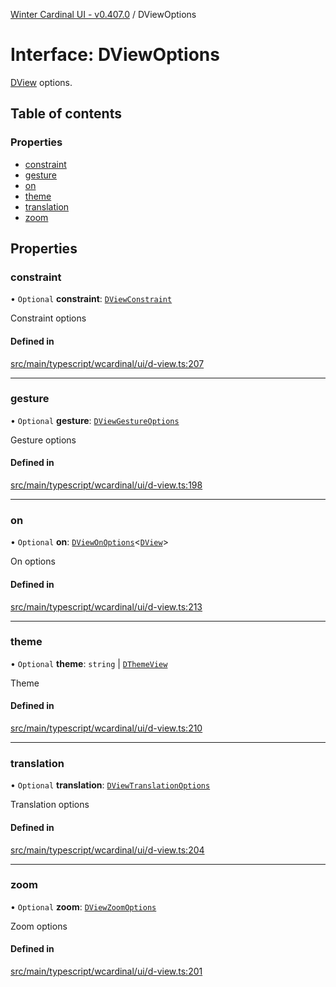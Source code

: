 [Winter Cardinal UI - v0.407.0](../index.md) / DViewOptions

# Interface: DViewOptions

[DView](DView.md) options.

## Table of contents

### Properties

- [constraint](DViewOptions.md#constraint)
- [gesture](DViewOptions.md#gesture)
- [on](DViewOptions.md#on)
- [theme](DViewOptions.md#theme)
- [translation](DViewOptions.md#translation)
- [zoom](DViewOptions.md#zoom)

## Properties

### constraint

• `Optional` **constraint**: [`DViewConstraint`](../index.md#dviewconstraint)

Constraint options

#### Defined in

[src/main/typescript/wcardinal/ui/d-view.ts:207](https://github.com/winter-cardinal/winter-cardinal-ui/blob/v0.407.0/src/main/typescript/wcardinal/ui/d-view.ts#L207)

___

### gesture

• `Optional` **gesture**: [`DViewGestureOptions`](DViewGestureOptions.md)

Gesture options

#### Defined in

[src/main/typescript/wcardinal/ui/d-view.ts:198](https://github.com/winter-cardinal/winter-cardinal-ui/blob/v0.407.0/src/main/typescript/wcardinal/ui/d-view.ts#L198)

___

### on

• `Optional` **on**: [`DViewOnOptions`](DViewOnOptions.md)\<[`DView`](DView.md)\>

On options

#### Defined in

[src/main/typescript/wcardinal/ui/d-view.ts:213](https://github.com/winter-cardinal/winter-cardinal-ui/blob/v0.407.0/src/main/typescript/wcardinal/ui/d-view.ts#L213)

___

### theme

• `Optional` **theme**: `string` \| [`DThemeView`](DThemeView.md)

Theme

#### Defined in

[src/main/typescript/wcardinal/ui/d-view.ts:210](https://github.com/winter-cardinal/winter-cardinal-ui/blob/v0.407.0/src/main/typescript/wcardinal/ui/d-view.ts#L210)

___

### translation

• `Optional` **translation**: [`DViewTranslationOptions`](DViewTranslationOptions.md)

Translation options

#### Defined in

[src/main/typescript/wcardinal/ui/d-view.ts:204](https://github.com/winter-cardinal/winter-cardinal-ui/blob/v0.407.0/src/main/typescript/wcardinal/ui/d-view.ts#L204)

___

### zoom

• `Optional` **zoom**: [`DViewZoomOptions`](DViewZoomOptions.md)

Zoom options

#### Defined in

[src/main/typescript/wcardinal/ui/d-view.ts:201](https://github.com/winter-cardinal/winter-cardinal-ui/blob/v0.407.0/src/main/typescript/wcardinal/ui/d-view.ts#L201)
